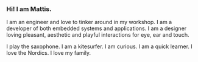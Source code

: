 ### Hi! I am Mattis.

I am an engineer and love to tinker around in my workshop.
I am a developer of both embedded systems and applications.
I am a designer loving pleasant, aesthetic and playful interactions for eye, ear and touch.

I play the saxophone.
I am a kitesurfer.
I am curious.
I am a quick learner.
I love the Nordics.
I love my family.

